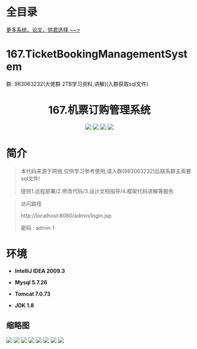 # 全目录

[更多系统、论文，供君选择 ~~>](https://www.yuque.com/wisebit/blog)
# 167.TicketBookingManagementSystem

<p>群: 983063232(大佬群 2TB学习资料,讲解)(入群获取sql文件)</p>

<p><h1 align="center">167.机票订购管理系统</h1></p>


<p align="center">
	<img src="https://img.shields.io/badge/jdk-1.8-orange.svg"/>
    <img src="https://img.shields.io/badge/string-5.x-lightgrey.svg"/>
    <img src="https://img.shields.io/badge/struts2-3.x-blue.svg"/>
    <img src="https://img.shields.io/badge/hibernate-5.x-yellow.svg"/>
</p>

# 简介


> 本代码来源于网络,仅供学习参考使用,请入群(983063232)后联系群主索要sql文件!
>
> 提供1.远程部署/2.修改代码/3.设计文档指导/4.框架代码讲解等服务

>访问路径
>
> http://localhost:8080/admin/login.jsp
>
> 密码 : admin 1


# 环境

- <b>IntelliJ IDEA 2009.3</b>

- <b>Mysql 5.7.26</b>

- <b>Tomcat 7.0.73</b>

- <b>JDK 1.8</b>




## 缩略图

![](https://bitwise.oss-cn-heyuan.aliyuncs.com/2024/9/10/8bba855e-1d01-40d7-ab2a-1191db39d2de.png)
![](https://bitwise.oss-cn-heyuan.aliyuncs.com/2024/9/10/1b922303-bed4-4a75-93b1-11cc413aa893.png)
![](https://bitwise.oss-cn-heyuan.aliyuncs.com/2024/9/10/1b922303-bed4-4a75-93b1-11cc413aa893.png)
![](https://bitwise.oss-cn-heyuan.aliyuncs.com/2024/9/10/66e615cf-7f8d-4c3c-ad92-9db33ed24ac4.png)
![](https://bitwise.oss-cn-heyuan.aliyuncs.com/2024/9/10/7261449a-9754-49e3-aa9f-bfa7f69697a8.png)
![](https://bitwise.oss-cn-heyuan.aliyuncs.com/2024/9/10/e23e091c-5367-4c7c-bd6b-47094cfbb388.png)
![](https://bitwise.oss-cn-heyuan.aliyuncs.com/2024/9/10/64686c1f-9db6-42e9-9257-3c0e1e8d44a8.png)
![](https://bitwise.oss-cn-heyuan.aliyuncs.com/2024/9/10/c0890d8a-5bb6-4961-9ef0-97eb3ff82425.png)



